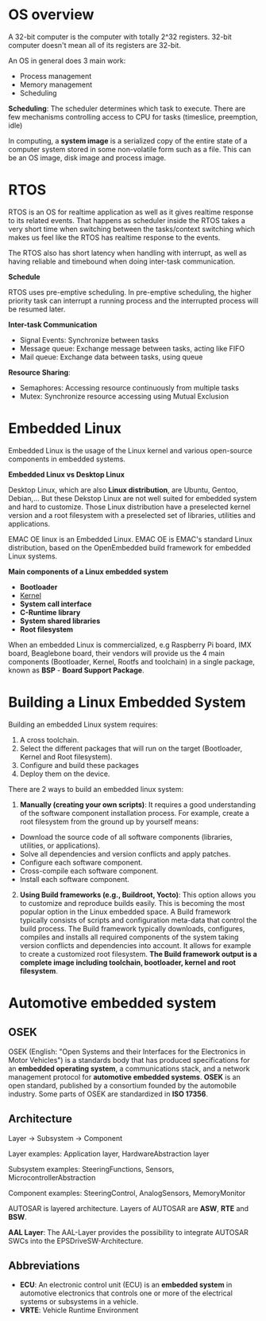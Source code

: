 # OS overview

A 32-bit computer is the computer with totally 2^32 registers. 32-bit computer doesn't mean all of its registers are 32-bit.

An OS in general does 3 main work:

* Process management
* Memory management
* Scheduling

**Scheduling**: The scheduler determines which task to execute. There are few mechanisms controlling access to CPU for tasks (timeslice, preemption, idle)

In computing, a **system image** is a serialized copy of the entire state of a computer system stored in some non-volatile form such as a file. This can be an OS image, disk image and process image.

# RTOS

RTOS is an OS for realtime application as well as it gives realtime response to its related events. That happens as scheduler inside the RTOS takes a very short time when switching between the tasks/context switching which makes us feel like the RTOS has realtime response to the events.

The RTOS also has short latency when handling with interrupt, as well as having reliable and timebound when doing inter-task communication.

**Schedule**

RTOS uses pre-emptive scheduling. In pre-emptive scheduling, the higher priority task can interrupt a running process and the interrupted process will be resumed later.

**Inter-task Communication**

* Signal Events: Synchronize between tasks
* Message queue: Exchange message between tasks, acting like FIFO
* Mail queue: Exchange data between tasks, using queue

**Resource Sharing**:

* Semaphores: Accessing resource continuously from multiple tasks
* Mutex: Synchronize resource accessing using Mutual Exclusion
# Embedded Linux

Embedded Linux is the usage of the Linux kernel and various open-source components in embedded systems.

**Embedded Linux vs Desktop Linux**

Desktop Linux, which are also **Linux distribution**, are Ubuntu, Gentoo, Debian,... But these Dekstop Linux are not well suited for embedded system and hard to customize. Those Linux distribution have a preselected kernel version and a root filesystem with a preselected set of libraries, utilities and applications.

EMAC OE linux is an Embedded Linux. EMAC OE is EMAC's standard Linux distribution, based on the OpenEmbedded build framework for embedded Linux systems.

**Main components of a Linux embedded system**

* **Bootloader**
* [Kernel](#kernel)
* **System call interface**
* **C-Runtime library**
* **System shared libraries** 
* **Root filesystem**

When an embedded Linux is commercialized, e.g Raspberry Pi board, IMX board, Beaglebone board, their vendors will provide us the 4 main components (Bootloader, Kernel, Rootfs and toolchain) in a single package, known as  **BSP** - **Board Support Package**.

# Building a Linux Embedded System
Building an embedded Linux system requires:
1. A cross toolchain.
2. Select the different packages that will run on the target (Bootloader, Kernel and Root filesystem).
3. Configure and build these packages
4. Deploy them on the device.

There are 2 ways to build an embedded linux system:

1. **Manually (creating your own scripts)**: It requires a good understanding of the software component installation process. For example, create a root filesystem from the ground up by yourself means:
  * Download the source code of all software components (libraries, utilities, or applications).
  *	Solve all dependencies and version conflicts and apply patches.
  *	Configure each software component.
  *	Cross-compile each software component.
  *	Install each software component.
2. **Using Build frameworks (e.g., Buildroot, Yocto)**: This option allows you to customize and reproduce builds easily. This is becoming the most popular option in the Linux embedded space. A Build framework typically consists of scripts and configuration meta-data that control the build process. The Build framework typically downloads, configures, compiles and installs all required components of the system taking version conflicts and dependencies into account. It allows for example to create a customized root filesystem. **The Build framework output is a complete image including toolchain, bootloader, kernel and root filesystem**.
# Automotive embedded system

## OSEK

OSEK (English: "Open Systems and their Interfaces for the Electronics in Motor Vehicles") is a standards body that has produced specifications for an **embedded operating system**, a communications stack, and a network management protocol for **automotive embedded systems**. **OSEK** is an open standard, published by a consortium founded by the automobile industry. Some parts of OSEK are standardized in **ISO 17356**.

## Architecture

Layer -> Subsystem -> Component

Layer examples: Application layer, HardwareAbstraction layer

Subsystem examples: SteeringFunctions, Sensors, MicrocontrollerAbstraction

Component examples: SteeringControl, AnalogSensors, MemoryMonitor

AUTOSAR is layered architecture. Layers of AUTOSAR are **ASW**, **RTE** and **BSW**.

**AAL Layer**: The AAL-Layer provides the possibility to integrate AUTOSAR SWCs into the EPSDriveSW-Architecture.

## Abbreviations

* **ECU**: An electronic control unit (ECU) is an **embedded system** in automotive electronics that controls one or more of the electrical systems or subsystems in a vehicle.
* **VRTE**: Vehicle Runtime Environment

